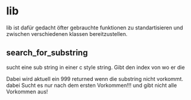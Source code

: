 # lib

lib ist dafür gedacht öfter gebrauchte funktionen zu standartisieren und zwischen verschiedenen klassen bereitzustellen.

## search_for_substring

sucht eine sub string in einer c style string. 
Gibt den index von wo er die 

Dabei wird aktuell ein 999 returned wenn die substring nicht vorkommt.
dabei Sucht es nur nach dem ersten Vorkommen!!! und gibt nicht alle Vorkommen aus!